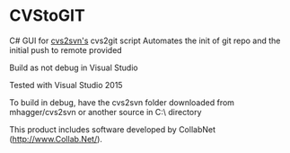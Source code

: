 # CVStoGIT
C# GUI for [cvs2svn's](github.com/mhagger/cvs2svn) cvs2git script
Automates the init of git repo and the initial push to remote provided

Build as not debug in Visual Studio


Tested with Visual Studio 2015

To build in debug, have the cvs2svn folder downloaded from mhagger/cvs2svn or another source in C:\ directory


This product includes software developed by CollabNet (http://www.Collab.Net/).
